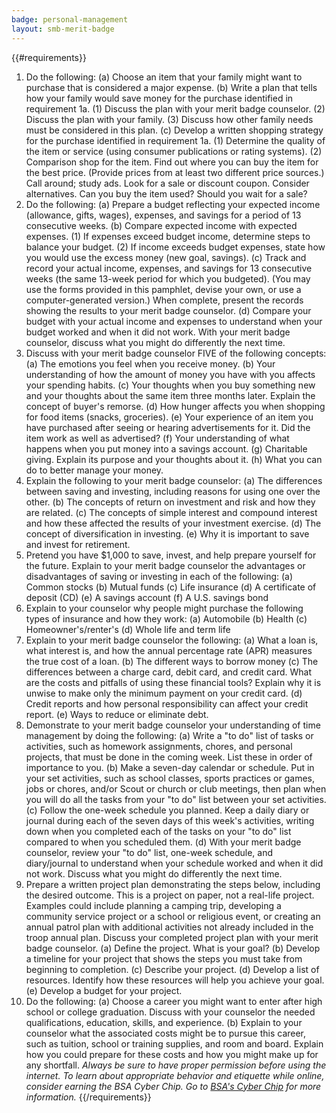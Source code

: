 ```yaml
---
badge: personal-management
layout: smb-merit-badge
---
```


{{#requirements}}
1. Do the following:
    (a) Choose an item that your family might want to purchase that is considered a major expense.
    (b) Write a plan that tells how your family would save money for the purchase identified in requirement 1a.
        (1) Discuss the plan with your merit badge counselor.
        (2) Discuss the plan with your family.
        (3) Discuss how other family needs must be considered in this plan.
    (c) Develop a written shopping strategy for the purchase identified in requirement 1a.
        (1) Determine the quality of the item or service (using consumer publications or rating systems).
        (2) Comparison shop for the item. Find out where you can buy the item for the best price. (Provide prices from at least two different price sources.) Call around; study ads. Look for a sale or discount coupon. Consider alternatives. Can you buy the item used? Should you wait for a sale?
2. Do the following:
    (a) Prepare a budget reflecting your expected income (allowance, gifts, wages), expenses, and savings for a period of 13 consecutive weeks.
    (b) Compare expected income with expected expenses.
        (1) If expenses exceed budget income, determine steps to balance your budget.
        (2) If income exceeds budget expenses, state how you would use the excess money (new goal, savings).
    (c) Track and record your actual income, expenses, and savings for 13 consecutive weeks (the same 13-week period for which you budgeted). (You may use the forms provided in this pamphlet, devise your own, or use a computer-generated version.) When complete, present the records showing the results to your merit badge counselor.
    (d) Compare your budget with your actual income and expenses to understand when your budget worked and when it did not work. With your merit badge counselor, discuss what you might do differently the next time.
3. Discuss with your merit badge counselor FIVE of the following concepts:
    (a) The emotions you feel when you receive money.
    (b) Your understanding of how the amount of money you have with you affects your spending habits.
    (c) Your thoughts when you buy something new and your thoughts about the same item three months later. Explain the concept of buyer's remorse.
    (d) How hunger affects you when shopping for food items (snacks, groceries).
    (e) Your experience of an item you have purchased after seeing or hearing advertisements for it. Did the item work as well as advertised?
    (f) Your understanding of what happens when you put money into a savings account.
    (g) Charitable giving. Explain its purpose and your thoughts about it.
    (h) What you can do to better manage your money.
4. Explain the following to your merit badge counselor:
    (a) The differences between saving and investing, including reasons for using one over the other.
    (b) The concepts of return on investment and risk and how they are related.
    (c) The concepts of simple interest and compound interest and how these affected the results of your investment exercise.
    (d) The concept of diversification in investing.
    (e) Why it is important to save and invest for retirement.
5. Pretend you have $1,000 to save, invest, and help prepare yourself for the future. Explain to your merit badge counselor the advantages or disadvantages of saving or investing in each of the following:
    (a) Common stocks
    (b) Mutual funds
    (c) Life insurance
    (d) A certificate of deposit (CD)
    (e) A savings account
    (f) A U.S. savings bond
6. Explain to your counselor why people might purchase the following types of insurance and how they work:
    (a) Automobile
    (b) Health
    (c) Homeowner's/renter's
    (d) Whole life and term life
7. Explain to your merit badge counselor the following:
    (a) What a loan is, what interest is, and how the annual percentage rate (APR) measures the true cost of a loan.
    (b) The different ways to borrow money
    (c) The differences between a charge card, debit card, and credit card. What are the costs and pitfalls of using these financial tools? Explain why it is unwise to make only the minimum payment on your credit card.
    (d) Credit reports and how personal responsibility can affect your credit report.
    (e) Ways to reduce or eliminate debt.
8. Demonstrate to your merit badge counselor your understanding of time management by doing the following:
    (a) Write a "to do" list of tasks or activities, such as homework assignments, chores, and personal projects, that must be done in the coming week. List these in order of importance to you.
    (b) Make a seven-day calendar or schedule. Put in your set activities, such as school classes, sports practices or games, jobs or chores, and/or Scout or church or club meetings, then plan when you will do all the tasks from your "to do" list between your set activities.
    (c) Follow the one-week schedule you planned. Keep a daily diary or journal during each of the seven days of this week's activities, writing down when you completed each of the tasks on your "to do" list compared to when you scheduled them.
    (d) With your merit badge counselor, review your "to do" list, one-week schedule, and diary/journal to understand when your schedule worked and when it did not work. Discuss what you might do differently the next time.
9. Prepare a written project plan demonstrating the steps below, including the desired outcome. This is a project on paper, not a real-life project. Examples could include planning a camping trip, developing a community service project or a school or religious event, or creating an annual patrol plan with additional activities not already included in the troop annual plan. Discuss your completed project plan with your merit badge counselor.
    (a) Define the project. What is your goal?
    (b) Develop a timeline for your project that shows the steps you must take from beginning to completion.
    (c) Describe your project.
    (d) Develop a list of resources. Identify how these resources will help you achieve your goal.
    (e) Develop a budget for your project.
10. Do the following:
    (a) Choose a career you might want to enter after high school or college graduation. Discuss with your counselor the needed qualifications, education, skills, and experience.
    (b) Explain to your counselor what the associated costs might be to pursue this career, such as tuition, school or training supplies, and room and board. Explain how you could prepare for these costs and how you might make up for any shortfall.
*Always be sure to have proper permission before using the internet. To learn about appropriate behavior and etiquette while online, consider earning the BSA Cyber Chip. Go to [BSA's Cyber Chip](https://www.scouting.org/training/youth-protection/cyber-chip/) for more information.*
{{/requirements}}
